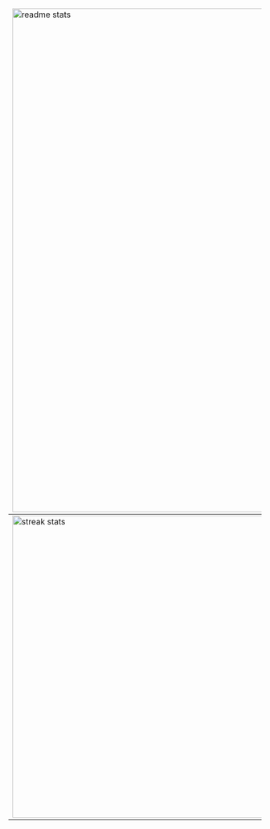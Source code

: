 <table align="center">
  <thead>
    <tr>
      <td colspan="2">
        <img width="1000" src="https://github-readme-stats-salesp07.vercel.app/api?username=OuOSama&count_private=true&show_icons=true&theme=react&rank_icon=github&border_radius=20" alt="readme stats" />
      </td>
    </tr>
  </thead>
  <tbody>
    <tr>
      <td>
        <img width="600" src="https://github-readme-streak-stats-salesp07.vercel.app/?user=OuOSama&count_private=true&theme=react&border_radius=20" alt="streak stats" />
      </td>
      <td>
        <img width="500" src="https://github-readme-stats-salesp07.vercel.app/api/top-langs/?username=OuOSama&hide=HTML&langs_count=8&layout=compact&theme=react&border_radius=20&size_weight=0.5&count_weight=0.5&exclude_repo=github-readme-stats" alt="top langs" />
      </td>
    </tr>
  </tbody>
</table>
